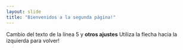 ```yaml
---
layout: slide
title: "Bienvenidos a la segunda página!"
---
```

Cambio del texto de la línea 5 y **otros ajustes**
Utiliza la flecha hacia la izquierda para volver!
